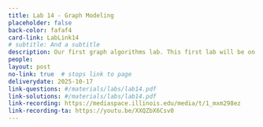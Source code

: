 ```yaml
---
title: Lab 14 - Graph Modeling
placeholder: false
back-color: fafaf4
card-link: LabLink14
# subtitle: And a subtitle
description: Our first graph algorithms lab. This first lab will be on formulating logic puzzles as graphing problems that can be solved using simple search algos.  
people:
layout: post
no-link: true  # stops link to page 
deliverydate: 2025-10-17
link-questions: #/materials/labs/lab14.pdf
link-solutions: #/materials/labs/lab14.pdf
link-recording: https://mediaspace.illinois.edu/media/t/1_mxm298ez
link-recording-ta: https://youtu.be/XXQZbX6Csv0
---
```










